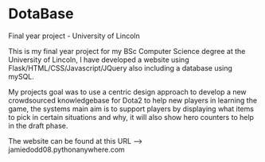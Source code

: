 # DotaBase
Final year project - University of Lincoln

This is my final year project for my BSc Computer Science degree at the University of Lincoln, I have developed a website using Flask/HTML/CSS/Javascript/JQuery also
including a database using mySQL. 

My projects goal was to use a centric design approach to develop a new crowdsourced knowledgebase for Dota2 to help new players in learning the game, the systems 
main aim is to support players by displaying what items to pick in certain situations and why, it will also show hero counters to help in the draft phase.

The website can be found at this URL --> jamiedodd08.pythonanywhere.com
